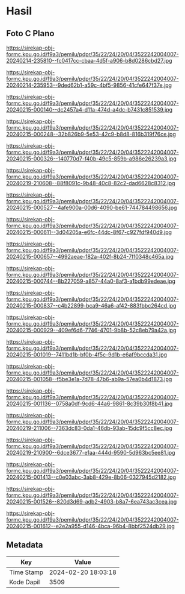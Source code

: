 # Hasil

## Foto C Plano

https://sirekap-obj-formc.kpu.go.id/f9a3/pemilu/pdpr/35/22/24/20/04/3522242004007-20240214-235810--fc0417cc-cbaa-4d5f-a906-b8d0286cbd27.jpg

https://sirekap-obj-formc.kpu.go.id/f9a3/pemilu/pdpr/35/22/24/20/04/3522242004007-20240214-235953--9ded62b1-a59c-4bf5-9856-41cfe647f37e.jpg

https://sirekap-obj-formc.kpu.go.id/f9a3/pemilu/pdpr/35/22/24/20/04/3522242004007-20240215-000140--dc2457a4-d11a-474d-a4dc-b7431c851539.jpg

https://sirekap-obj-formc.kpu.go.id/f9a3/pemilu/pdpr/35/22/24/20/04/3522242004007-20240215-000248--32b826b9-5e53-42c9-b8d8-816b319f76ce.jpg

https://sirekap-obj-formc.kpu.go.id/f9a3/pemilu/pdpr/35/22/24/20/04/3522242004007-20240215-000326--140770d7-f40b-49c5-859b-a986e26239a3.jpg

https://sirekap-obj-formc.kpu.go.id/f9a3/pemilu/pdpr/35/22/24/20/04/3522242004007-20240219-210608--88f8091c-9b48-40c8-82c2-dad6628c8312.jpg

https://sirekap-obj-formc.kpu.go.id/f9a3/pemilu/pdpr/35/22/24/20/04/3522242004007-20240215-000527--4afe900a-00d6-4090-be61-744784498656.jpg

https://sirekap-obj-formc.kpu.go.id/f9a3/pemilu/pdpr/35/22/24/20/04/3522242004007-20240215-000611--3d04205a-e6fc-44dc-8f67-c927fdf940d9.jpg

https://sirekap-obj-formc.kpu.go.id/f9a3/pemilu/pdpr/35/22/24/20/04/3522242004007-20240215-000657--4992aeae-182a-402f-8b24-7ff0348c465a.jpg

https://sirekap-obj-formc.kpu.go.id/f9a3/pemilu/pdpr/35/22/24/20/04/3522242004007-20240215-000744--8b227059-a857-44a0-8af3-a1bdb99edeae.jpg

https://sirekap-obj-formc.kpu.go.id/f9a3/pemilu/pdpr/35/22/24/20/04/3522242004007-20240215-000837--c4b22899-bca9-46a6-af42-883fbbc264cd.jpg

https://sirekap-obj-formc.kpu.go.id/f9a3/pemilu/pdpr/35/22/24/20/04/3522242004007-20240215-000929--409ef6d6-7746-4701-9b8b-52c8eb79a42a.jpg

https://sirekap-obj-formc.kpu.go.id/f9a3/pemilu/pdpr/35/22/24/20/04/3522242004007-20240215-001019--7411bd1b-bf0b-4f5c-9d1b-e6af9bccda31.jpg

https://sirekap-obj-formc.kpu.go.id/f9a3/pemilu/pdpr/35/22/24/20/04/3522242004007-20240215-001058--f5be3e1a-7d78-47b6-ab9a-57ea0b4d1873.jpg

https://sirekap-obj-formc.kpu.go.id/f9a3/pemilu/pdpr/35/22/24/20/04/3522242004007-20240215-001136--0758a0df-9cd6-44a6-9861-8c39b30f8b41.jpg

https://sirekap-obj-formc.kpu.go.id/f9a3/pemilu/pdpr/35/22/24/20/04/3522242004007-20240219-211006--7363dc83-0da1-46db-93ab-15dc9f5cc8ec.jpg

https://sirekap-obj-formc.kpu.go.id/f9a3/pemilu/pdpr/35/22/24/20/04/3522242004007-20240219-210900--6dce3677-e1aa-444d-9590-5d963bc5ee81.jpg

https://sirekap-obj-formc.kpu.go.id/f9a3/pemilu/pdpr/35/22/24/20/04/3522242004007-20240215-001413--c0e03abc-3ab8-429e-8b06-0327945d2182.jpg

https://sirekap-obj-formc.kpu.go.id/f9a3/pemilu/pdpr/35/22/24/20/04/3522242004007-20240215-001526--820d3d69-adb2-4903-b8a7-6ea743ac3cea.jpg

https://sirekap-obj-formc.kpu.go.id/f9a3/pemilu/pdpr/35/22/24/20/04/3522242004007-20240215-001612--e2e2a955-d146-4bca-96b4-8bbf2524db29.jpg


## Metadata

| Key        | Value               |
| ---------- | ------------------- |
| Time Stamp | 2024-02-20 18:03:18 |
| Kode Dapil | 3509                |



